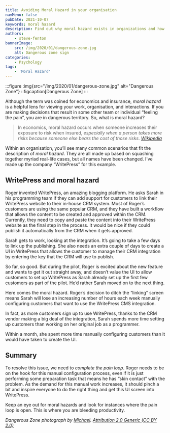 ```yaml
---
title: Avoiding Moral Hazard in your organisation
navMenu: false
pubDate: 2021-10-07
keywords: moral hazard
description: Find out why moral hazard exists in organizations and how to avoid it.
authors:
    - steve-fenton
bannerImage:
    src: /img/2020/01/dangerous-zone.jpg
    alt: Dangerous zone sign
categories:
    - Psychology
tags:
    - 'Moral Hazard'
---
```


:::figure
:img{src="/img/2020/01/dangerous-zone.jpg" alt="Dangerous Zone"}
::figcaption[Dangerous Zone]
:::

Although the term was coined for economics and insurance, *moral hazard* is a helpful lens for viewing your work, organisation, and interactions. If you are making decisions that result in some other team or individual “feeling the pain”, you are in dangerous territory. So, what is moral hazard?

> In economics, moral hazard occurs when someone increases their exposure to risk when insured, *especially when a person takes more risks because someone else bears the cost of those risks*. <cite>[Wikipedia](https://en.wikipedia.org/wiki/Moral_hazard)</cite>

Within an organisation, you’ll see many common scenarios that fit the description of *moral hazard*. They are all made up based on squashing together myriad real-life cases, but all names have been changed. I’ve made up the company “WritePress” for this example.

## WritePress and moral hazard

Roger invented WritePress, an amazing blogging platform. He asks Sarah in his programming team if they can add support for customers to link their WritePress website to their in-house CRM system. Most of Roger’s customers are using the same popular CRM, and they have built a workflow that allows the content to be created and approved within the CRM. Currently, they need to copy and paste the content into their WritePress website as the final step in the process. It would be nice if they could publish it automatically from the CRM when it gets approved.

Sarah gets to work, looking at the integration. It’s going to take a few days to link up the publishing. She also needs an extra couple of days to create a UI in WritePress that allows the customer to manage their CRM integration by entering the key that the CRM will use to publish.

So far, so good. But during the pilot, Roger is excited about the new feature and wants to get it out straight away, and doesn’t value the UI to allow customers to set up WritePress as Sarah already set up the first few customers as part of the pilot. He’d rather Sarah moved on to the next thing.

Here comes the moral hazard. Roger’s decision to ditch the “linking” screen means Sarah will lose an increasing number of hours each week manually configuring customers that want to use the WritePress CMS integration.

In fact, as more customers sign up to use WritePress, thanks to the CRM vendor making a big deal of the integration, Sarah spends more time setting up customers than working on her original job as a programmer.

Within a month, she spent more time manually configuring customers than it would have taken to create the UI.

## Summary

To resolve this issue, we need to *complete the pain loop*. Roger needs to be on the hook for this manual configuration process, even if it is just performing some preparation task that means he has “skin contact” with the problem. As the demand for this manual work increases, it should pinch a bit and inspire everyone to do the right thing and get this UI screen into WritePress.

Keep an eye out for moral hazards and look for instances where the pain loop is open. This is where you are bleeding productivity.

*Dangerous Zone *photograph by [Michael](https://www.flickr.com/photos/msvg/). [Attribution 2.0 Generic (CC BY 2.0)](https://creativecommons.org/licenses/by/2.0/)**